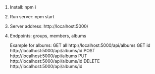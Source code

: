 1) Install: npm i
2) Run server: npm start

3) Server address: http://localhost:5000/

4) Endpoints: groups, members, albums

	Example for albums:
	GET all http://localhost:5000/api/albums
	GET id  http://localhost:5000/api/albums/id
	POST    http://localhost:5000/api/albums
	PUT     http://localhost:5000/api/albums/id
	DELETE  http://localhost:5000/api/albums/id
